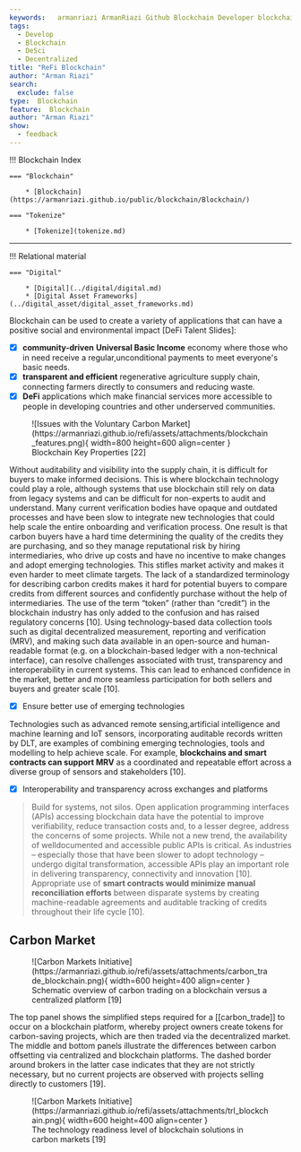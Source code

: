 ```yaml
---
keywords:   armanriazi ArmanRiazi Github Blockchain Developer blockchain
tags:
  - Develop
  - Blockchain
  - DeSci
  - Decentralized  
title: "ReFi Blockchain"
author: "Arman Riazi"
search:
  exclude: false
type:  Blockchain
feature:  Blockchain
author: "Arman Riazi"
show:
  - feedback
---
```


!!! Blockchain Index

    === "Blockchain"

        * [Blockchain](https://armanriazi.github.io/public/blockchain/Blockchain/)

    === "Tokenize"

        * [Tokenize](tokenize.md)
    
---

!!! Relational material

    === "Digital"

        * [Digital](../digital/digital.md)
        * [Digital Asset Frameworks](../digital_asset/digital_asset_frameworks.md)

Blockchain can be used to create a variety of applications that can have a positive social and environmental impact [DeFi Talent Slides]:

- [x] **community-driven** **Universal Basic Income** economy where those who in need receive a regular,unconditional payments to meet everyone's basic needs.
- [x] **transparent and efficient** regenerative agriculture supply chain, connecting farmers directly to consumers and reducing waste.
- [x] **DeFi** applications which make financial services more accessible to people in developing countries and other underserved communities.

<figure markdown>
![Issues with the Voluntary Carbon Market](https://armanriazi.github.io/refi/assets/attachments/blockchain_features.png){ width=800 height=600 align=center }
<figcaption> Blockchain Key Properties [22]</figcaption>
</figure>

Without auditability and visibility into the supply chain, it is difficult for buyers to make informed
decisions. This is where blockchain technology could play a role, although systems that use
blockchain still rely on data from legacy systems and can be difficult for non-experts to audit and
understand. Many current verification bodies have opaque and outdated processes and have been
slow to integrate new technologies that could help scale the entire onboarding and verification
process. One result is that carbon buyers have a hard time determining the quality of the credits they
are purchasing, and so they manage reputational risk by hiring intermediaries, who drive up costs
and have no incentive to make changes and adopt emerging technologies. This stifles market activity
and makes it even harder to meet climate targets. The lack of a standardized terminology for
describing carbon credits makes it hard for potential buyers to compare credits from different
sources and confidently purchase without the help of intermediaries. The use of the term “token”
(rather than “credit”) in the blockchain industry has only added to the confusion and has raised
regulatory concerns [10].
Using technology-based data collection tools such as digital decentralized measurement, reporting and
verification (MRV), and making such data available in an open-source and human-readable format (e.g.
on a blockchain-based ledger with a non-technical interface), can resolve challenges associated with
trust, transparency and interoperability in current systems. This can lead to enhanced confidence in
the market, better and more seamless participation for both sellers and buyers and greater scale [10].

- [x] Ensure better use of emerging technologies

Technologies such as advanced remote sensing,artificial intelligence and machine learning and IoT sensors, incorporating auditable records written
by DLT, are examples of combining emerging technologies, tools and modelling to help achieve scale. For example, **blockchains and smart contracts can support MRV** as a coordinated and
repeatable effort across a diverse group of sensors and stakeholders [10].


- [x] Interoperability and transparency across exchanges and platforms

> Build for systems, not silos.
Open application programming interfaces (APIs) accessing blockchain data have the potential to improve verifiability, reduce transaction costs and, to a lesser degree, address the concerns of some
projects. While not a new trend, the availability of welldocumented and accessible public APIs is critical. As
industries – especially those that have been slower to adopt technology – undergo digital transformation,
accessible APIs play an important role in delivering transparency, connectivity and innovation [10].
Appropriate use of **smart contracts would minimize manual reconciliation efforts** between disparate systems by
creating machine-readable agreements and auditable tracking of credits throughout their life cycle [10].


## Carbon Market

<figure markdown>
![Carbon Markets Initiative](https://armanriazi.github.io/refi/assets/attachments/carbon_trade_blockchain.png){ width=600 height=400 align=center }
<figcaption>Schematic overview of carbon trading on a blockchain versus a centralized platform [19]</figcaption>
</figure>

The top panel shows the simplified steps required for a [[carbon_trade]] to occur on a blockchain platform, whereby project owners create tokens for carbon-saving projects, which are then traded via the decentralized market. The middle and bottom panels illustrate the differences between carbon offsetting via centralized and blockchain platforms. The dashed border around brokers in the latter case indicates that they are not strictly necessary, but no current projects are observed with projects selling directly to customers [19].

<figure markdown>
![Carbon Markets Initiative](https://armanriazi.github.io/refi/assets/attachments/trl_blockchain.png){ width=600 height=400 align=center }
<figcaption>The technology readiness level of blockchain solutions in carbon markets [19]</figcaption>
</figure>